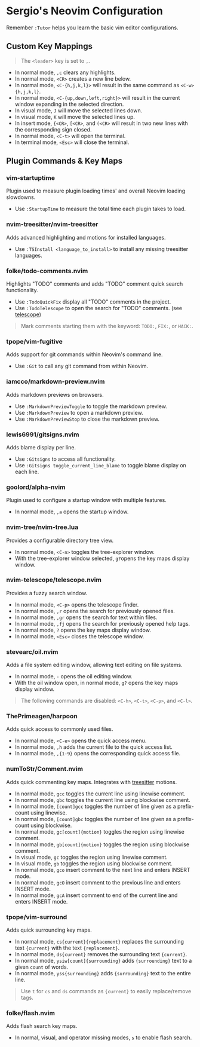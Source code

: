 # Sergio's Neovim Configuration

Remember `:Tutor` helps you learn the basic vim editor configurations.

## Custom Key Mappings

> The `<leader>` key is set to `,`.

- In normal mode, `,c` clears any highlights.
- In normal mode, `<CR>` creates a new line below.
- In normal mode, `<C-{h,j,k,l}>` will result in the same command as `<C-w>{h,j,k,l}`.
- In normal mode, `<C-{up,down,left,right}>` will result in the current window expanding in the selected direction.
- In visual mode, `J` will move the selected lines down.
- In visual mode, `K` will move the selected lines up.
- In insert mode, `{<CR>`, `[<CR>`, and `(<CR>` will result in two new lines with the corresponding sign closed.
- In normal mode, `<C-t>` will open the terminal.
- In terminal mode, `<Esc>` will close the terminal.

## Plugin Commands & Key Maps

### vim-startuptime

Plugin used to measure plugin loading times' and overall Neovim loading slowdowns.

- Use `:StartupTime` to measure the total time each plugin takes to load.

### nvim-treesitter/nvim-treesitter

Adds advanced highlighting and motions for installed languages.

- Use `:TSInstall <language_to_install>` to install any missing treesitter languages.

### folke/todo-comments.nvim

Highlights "TODO" comments and adds "TODO" comment quick search functionality.

- Use `:TodoQuickFix` display all "TODO" comments in the project.
- Use `:TodoTelescope` to open the search for "TODO" comments. (see [telescope](#nvim-telescope%2Ftelescope.nvim))

> Mark comments starting them with the keyword: `TODO:`, `FIX:`, or `HACK:`.

### tpope/vim-fugitive

Adds support for git commands within Neovim's command line.

- Use `:Git` to call any git command from within Neovim.

### iamcco/markdown-preview.nvim

Adds markdown previews on browsers.

- Use `:MarkdownPreviewToggle` to toggle the markdown preview.
- Use `:MarkdownPreview` to open a markdown preview.
- Use `:MarkdownPreviewStop` to close the markdown preview.

### lewis6991/gitsigns.nvim

Adds blame display per line.

- Use `:Gitsigns` to access all functionality.
- Use `:Gitsigns toggle_current_line_blame` to toggle blame display on each line.

### goolord/alpha-nvim

Plugin used to configure a startup window with multiple features.

- In normal mode, `,a` opens the startup window.

### nvim-tree/nvim-tree.lua

Provides a configurable directory tree view.

- In normal mode, `<C-n>` toggles the tree-explorer window.
- With the tree-explorer window selected, `g?`opens the key maps display window.

### nvim-telescope/telescope.nvim

Provides a fuzzy search window.

- In normal mode, `<C-p>` opens the telescope finder.
- In normal mode, `,r` opens the search for previously opened files.
- In normal mode, `,gr` opens the search for text within files.
- In normal mode, `,fj` opens the search for previously opened help tags.
- In normal mode, `?` opens the key maps display window.
- In normal mode, `<Esc>` closes the telescope window.

### stevearc/oil.nvim

Adds a file system editing window, allowing text editing on file systems.

- In normal mode, `-` opens the oil editing window.
- With the oil window open, in normal mode, `g?` opens the key maps display window.

> The following commands are disabled: `<C-h>`, `<C-t>`, `<C-p>`, and `<C-l>`.

### ThePrimeagen/harpoon

Adds quick access to commonly used files.

- In normal mode, `<C-e>` opens the quick access menu.
- In normal mode, `,h` adds the current file to the quick access list.
- In normal mode, `,{1-9}` opens the corresponding quick access file.

### numToStr/Comment.nvim

Adds quick commenting key maps. Integrates with [treesitter]() motions.

- In normal mode, `gcc` toggles the current line using linewise comment.
- In normal mode, `gbc` toggles the current line using blockwise comment.
- In normal mode, `[count]gcc` toggles the number of line given as a prefix-count using linewise.
- In normal mode, `[count]gbc` toggles the number of line given as a prefix-count using blockwise.
- In normal mode, `gc[count]{motion}` toggles the region using linewise comment.
- In normal mode, `gb[count]{motion}` toggles the region using blockwise comment.
- In visual mode, `gc` toggles the region using linewise comment.
- In visual mode, `gb` toggles the region using blockwise comment.
- In normal mode, `gco` insert comment to the next line and enters INSERT mode.
- In normal mode, `gcO` insert comment to the previous line and enters INSERT mode.
- In normal mode, `gcA` insert comment to end of the current line and enters INSERT mode.

### tpope/vim-surround

Adds quick surrounding key maps.

- In normal mode, `cs{current}{replacement}` replaces the surrounding text `{current}` with the text `{replacement}`.
- In normal mode, `ds{current}` removes the surrounding text `{current}`.
- In normal mode, `ysiw[count]{surrounding}` adds `{surrounding}` text to a given `count` of words.
- In normal mode, `yss{surrounding}` adds `{surrounding}` text to the entire line.

> Use `t` for `cs` and `ds` commands as `{current}` to easily replace/remove tags.

### folke/flash.nvim

Adds flash search key maps.

- In normal, visual, and operator missing modes, `s` to enable flash search.
